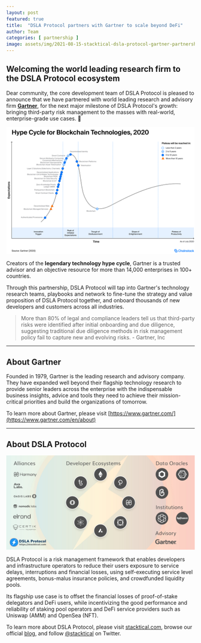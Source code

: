 ```yaml
---
layout: post
featured: true
title:  "DSLA Protocol partners with Gartner to scale beyond DeFi"
author: Team
categories: [ partnership ]
image: assets/img/2021-08-15-stacktical-dsla-protocol-gartner-partnership-blockchain-cryptocurrency-fintech-legaltech-insurtech-itsm-slm-sla-defi-nft.jpg
---
```


## Welcoming the world leading research firm to the DSLA Protocol ecosystem

Dear community, the core development team of DSLA Protocol is pleased to announce that we have partnered with world leading research and advisory firm [**Gartner**](https://www.gartner.com/en/about), for the next major milestone of DSLA Protocol's growth: bringing third-party risk management to the masses with real-world, enterprise-grade use cases. 🎉

![Gartner Technology Hype Cycle](/assets/img/2021-08-15-stacktical-dsla-protocol-gartner-partnership-gartner-hype-cycle.png)

Creators of the **legendary technology hype cycle**, Gartner is a trusted advisor and an objective resource for more than 14,000 enterprises in 100+ countries.

Through this partnership, DSLA Protocol will tap into Gartner's technology research teams, playbooks and network to fine-tune the strategy and value proposition of DSLA Protocol together, and onboard thousands of new developers and customers across all industries.

> More than 80% of legal and compliance leaders tell us that third-party risks were identified after initial onboarding and due diligence, suggesting traditional due diligence methods in risk management policy fail to capture new and evolving risks. - Gartner, Inc

___


## About Gartner

Founded in 1979, Gartner is the leading research and advisory company. They have expanded well beyond their flagship technology research to provide senior leaders across the enterprise with the indispensable business insights, advice and tools they need to achieve their mission-critical priorities and build the organizations of tomorrow.

To learn more about Gartner, please visit [https://www.gartner.com/](https://www.gartner.com/en/about)

___


## About DSLA Protocol

[![DSLA Protocol](/assets/img/dsla-protocol_ecosystem.jpg)](https://www.coingecko.com/en/coins/dsla-protocol#markets**)

DSLA Protocol is a risk management framework that enables developers and infrastructure operators to reduce their users exposure to service delays, interruptions and financial losses, using self-executing service level agreements, bonus-malus insurance policies, and crowdfunded liquidity pools.

Its flagship use case is to offset the financial losses of proof-of-stake delegators and DeFi users, while incentivizing the good performance and reliability of staking pool operators and DeFi service providers such as Uniswap (AMM) and OpenSea (NFT).

To learn more about DSLA Protocol, please visit [stacktical.com](https://stacktical.com), browse our official [blog](https://blog.stacktical.com), and follow [@stacktical](https://twitter.com/Stacktical) on Twitter.
